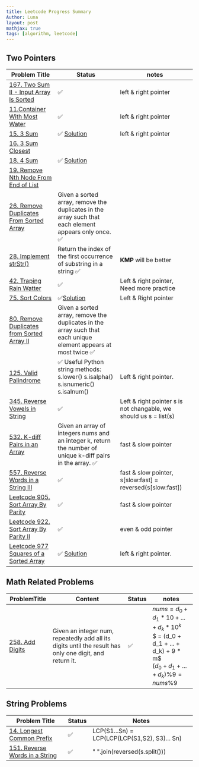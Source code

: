 ```yaml
---
title: Leetcode Progress Summary
Author: Luna
layout: post
mathjax: true
tags: [algorithm, leetcode]
---
```


## Two Pointers

| Problem Title                                                                                                       | Status                                                                                                          | notes                                                              |
| ------------------------------------------------------------------------------------------------------------------- | --------------------------------------------------------------------------------------------------------------- | ------------------------------------------------------------------ |
| [167. Two Sum II - Input Array Is Sorted](https://leetcode.com/problems/two-sum-ii-input-array-is-sorted/)          | ✅                                                                                                               | left & right pointer                                               |
| [11.Container With Most Water](https://leetcode.com/problems/container-with-most-water/)                            | ✅                                                                                                               | left & right pointer                                               |
| [15. 3 Sum](https://leetcode.com/problems/3sum/)                                                                    | ✅ [Solution](/2022/02/06/Two-Pointer/#leetcode-15-three-sum)                                                    | left & right pointer                                               |
| [16. 3 Sum Closest](https://leetcode.com/problems/3sum-closest/)                                                    |                                                                                                                 |                                                                    |
| [18. 4 Sum](https://leetcode.com/problems/4sum/)                                                                    | ✅ [Solution](/2022/02/06/Two-Pointer/#n-sum)                                                                    |                                                                    |
| [19. Remove Nth Node From End of List](https://leetcode.com/problems/remove-nth-node-from-end-of-list/)             |                                                                                                                 |                                                                    |
| [26. Remove Duplicates From Sorted Array](https://leetcode.com/problems/remove-duplicates-from-sorted-array/)       | Given a sorted array, remove the duplicates in the array such that each element appears only once.            ✅ |                                                                    |
| [28. Implement strStr()](https://leetcode.com/problems/implement-strstr/)                                           | Return the index of the first occurrence of substring in a string                                             ✅ | **KMP** will be better                                             |
| [42. Traping Rain Watter](https://leetcode.com/problems/trapping-rain-water/)                                       | ✅                                                                                                               | Left & right pointer, Need more practice                           |
| [75. Sort Colors](https://leetcode.com/problems/sort-colors/)                                                       | ✅[Solution](/2022/02/06/Two-Pointer/#leetcode-75-sort-colors)                                                   | Left & Right pointer                                               |
| [80. Remove Duplicates from Sorted Array II](https://leetcode.com/problems/remove-duplicates-from-sorted-array-ii/) | Given a sorted array, remove the duplicates in the array such that each unique element appears at most twice  ✅ |
| [125. Valid Palindrome](https://leetcode.com/problems/valid-palindrome/)                                            | ✅ Useful Python string methods: s.lower() s.isalpha() s.isnumeric() s.isalnum()                                 | Left & right pointer.                                              |
| [345. Reverse Vowels in String](https://leetcode.com/problems/reverse-vowels-of-a-string/)                          | ✅                                                                                                               | Left & right pointer  s is not changable, we should us s = list(s) |
| [532. K-diff Pairs in an Array](https://leetcode.com/problems/k-diff-pairs-in-an-array/)                            | Given an array of integers nums and an integer k, return the number of unique k-diff pairs in the array.      ✅ | fast & slow pointer                                                |
| [557. Reverse Words in a String III](https://leetcode.com/problems/reverse-words-in-a-string-iii/)                  | ✅                                                                                                               | fast & slow pointer, s[slow:fast] = reversed(s[slow:fast])         |
| [Leetcode 905. Sort Array By Parity](https://leetcode.com/problems/sort-array-by-parity/)                           | ✅                                                                                                               | fast & slow pointer                                                |
| [Leetcode 922. Sort Array By Parity II](https://leetcode.com/problems/sort-array-by-parity-ii/)                     | ✅                                                                                                               | even & odd pointer                                                 |
| [Leetcode 977 Squares of a Sorted Array](#leetcode-977-squares-of-a-sorted-array)                                   | ✅ [Solution](/2022/02/06/Two-Pointer/#leetcode-977-squares-of-a-sorted-array)                                   | left & right pointer.                                              |

## Math Related Problems

| ProblemTitle                                                 | Content                                                                                                 | Status | notes                                                                                                                                   |
| ------------------------------------------------------------ | ------------------------------------------------------------------------------------------------------- | ------ | --------------------------------------------------------------------------------------------------------------------------------------- |
| [258. Add Digits](https://leetcode.com/problems/add-digits/) | Given an integer num, repeatedly add all its digits until the result has only one digit, and return it. | ✅      | $nums = d_0 + d_1*10 + ... + d_k * 10 ^ k$ <br />$ = (d_0 + d_1 + ... + d_k) + 9 * m$ <br /> $(d_0 + d_1 + ... + d_k) \% 9 = nums \% 9$ |

## String Problems

| Problem Title                                                                              | Status | Notes                                         |
| ------------------------------------------------------------------------------------------ | ------ | --------------------------------------------- |
| [14. Longest Common Prefix](https://leetcode.com/problems/longest-common-prefix/)          | ✅      | LCP(S1...Sn) = LCP(LCP(LCP(S1,S2), S3)... Sn) |
| [151. Reverse Words in a String](https://leetcode.com/problems/reverse-words-in-a-string/) | ✅      | " ".join(reversed(s.split()))                 |
​
 